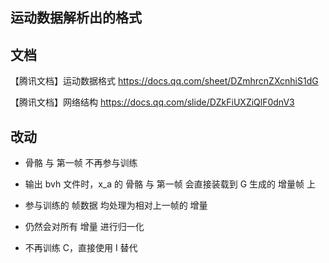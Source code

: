 ## 运动数据解析出的格式

## 文档

【腾讯文档】运动数据格式
https://docs.qq.com/sheet/DZmhrcnZXcnhiS1dG

【腾讯文档】网络结构
https://docs.qq.com/slide/DZkFiUXZiQlF0dnV3

## 改动

- 骨骼 与 第一帧 不再参与训练
- 输出 bvh 文件时，x_a 的 骨骼 与 第一帧 会直接装载到 G 生成的 增量帧 上

- 参与训练的 帧数据 均处理为相对上一帧的 增量
- 仍然会对所有 增量 进行归一化

- 不再训练 C，直接使用 I 替代
